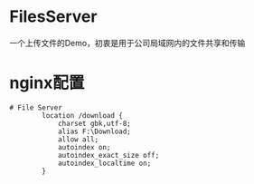 # FilesServer
一个上传文件的Demo，初衷是用于公司局域网内的文件共享和传输

# nginx配置

```
# File Server
		location /download {
			charset gbk,utf-8;
			alias F:\Download;
			allow all;
			autoindex on;
			autoindex_exact_size off;
			autoindex_localtime on;
		}
```

